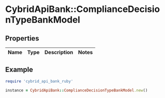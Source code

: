 # CybridApiBank::ComplianceDecisionTypeBankModel

## Properties

| Name | Type | Description | Notes |
| ---- | ---- | ----------- | ----- |

## Example

```ruby
require 'cybrid_api_bank_ruby'

instance = CybridApiBank::ComplianceDecisionTypeBankModel.new()
```

